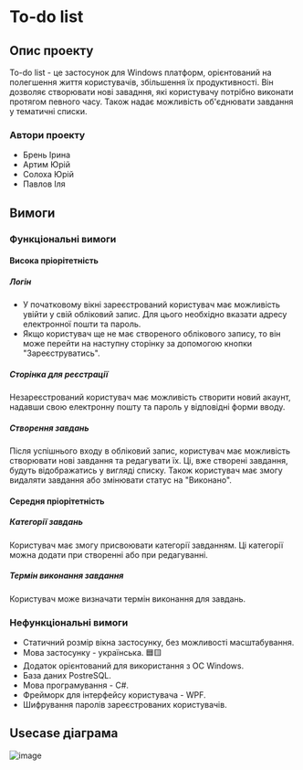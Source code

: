 # To-do list

## Опис проекту
To-do list - це застосунок для Windows платформ, орієнтований на полегшення життя користувачів, збільшення їх продуктивності. Він дозволяє створювати нові завадння, які користувачу потрібно виконати протягом певного часу. Також надає можливість об'єднювати завдання у тематичні списки.
### Автори проекту
- Брень Ірина
- Артим Юрій
- Солоха Юрій
- Павлов Іля
 
## Вимоги

### Функціональні вимоги
#### Висока пріорітетність
##### Логін
- У початковому вікні зареєстрований користувач має можливість увійти у свій обліковий запис. Для цього необхідно вказати адресу електронної пошти та пароль.
- Якщо користувач ще не має створеного облікового запису, то він може перейти на наступну сторінку за допомогою кнопки "Зареєструватись".  
##### Сторінка для реєстрації
Незареєстрований користувач має можливість створити новий акаунт, надавши свою електронну пошту та пароль у відповідні форми вводу.
##### Створення завдань
Після успішнього входу в обліковий запис, користувач має можливість створювати нові завдання та редагувати їх.  Ці, вже створені завдання, будуть відображатись у вигляді списку. Також користувач має змогу видаляти завдання або змінювати статус на "Виконано".
#### Середня пріорітетність
##### Категорії завдань
Користувач має змогу присвоювати категорії завданням. Ці категорії можна додати при створенні або при редагуванні.
##### Термін виконання завдання
Користувач може визначати термін виконання для завдань. 
### Нефункціональні вимоги
- Статичний розмір вікна застосунку, без можливості масштабування.
- Мова застосунку - українська. :blue_square::yellow_square:
- Додаток орієнтований для використання з ОС Windows.
- База даних PostreSQL.
- Мова програмування - C#.
- Фрейморк для інтерфейсу користувача - WPF.
- Шифрування паролів зареєстрованих користувачів.
## Usecase діаграма
![image](https://user-images.githubusercontent.com/92300715/192144187-4b107312-e63b-4651-a332-7798ab261d3d.png)
